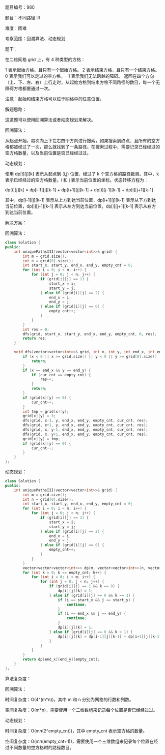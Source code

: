 题目编号：980

题目：不同路径 III

难度：困难

考察范围：回溯算法、动态规划

题干：

在二维网格 grid 上，有 4 种类型的方格：

1 表示起始方格。且只有一个起始方格。
2 表示结束方格，且只有一个结束方格。
0 表示我们可以走过的空方格。
-1 表示我们无法跨越的障碍。
返回在四个方向（上、下、左、右）上行走时，从起始方格到结束方格不同路径的数目，每一个无障碍方格都要通过一次。

注意：起始和结束方格可以位于网格中的任意位置。

解题思路：

这道题可以使用回溯算法或者动态规划来解决。

回溯算法：

从起点开始，每次向上下左右四个方向进行搜索，如果搜索到终点，且所有的空方格都被经过了一次，那么就找到了一条路径。在搜索过程中，需要记录已经经过的空方格数量，以及当前位置是否已经经过过。

动态规划：

使用 dp[i][j][k] 表示从起点到 (i,j) 位置，经过了 k 个空方格的路径数目。其中，k 表示已经经过的空方格数量，i 和 j 表示当前位置的坐标。状态转移方程为：

dp[i][j][k] = dp[i-1][j][k-1] + dp[i+1][j][k-1] + dp[i][j-1][k-1] + dp[i][j+1][k-1]

其中，dp[i-1][j][k-1] 表示从上方到达当前位置，dp[i+1][j][k-1] 表示从下方到达当前位置，dp[i][j-1][k-1] 表示从左方到达当前位置，dp[i][j+1][k-1] 表示从右方到达当前位置。

解决方案：

回溯算法：

```cpp
class Solution {
public:
    int uniquePathsIII(vector<vector<int>>& grid) {
        int m = grid.size();
        int n = grid[0].size();
        int start_x, start_y, end_x, end_y, empty_cnt = 0;
        for (int i = 0; i < m; i++) {
            for (int j = 0; j < n; j++) {
                if (grid[i][j] == 1) {
                    start_x = i;
                    start_y = j;
                } else if (grid[i][j] == 2) {
                    end_x = i;
                    end_y = j;
                } else if (grid[i][j] == 0) {
                    empty_cnt++;
                }
            }
        }
        int res = 0;
        dfs(grid, start_x, start_y, end_x, end_y, empty_cnt, 0, res);
        return res;
    }

    void dfs(vector<vector<int>>& grid, int x, int y, int end_x, int end_y, int empty_cnt, int cur_cnt, int& res) {
        if (x < 0 || x >= grid.size() || y < 0 || y >= grid[0].size() || grid[x][y] == -1 || grid[x][y] == 3) {
            return;
        }
        if (x == end_x && y == end_y) {
            if (cur_cnt == empty_cnt) {
                res++;
            }
            return;
        }
        if (grid[x][y] == 0) {
            cur_cnt++;
        }
        int tmp = grid[x][y];
        grid[x][y] = 3;
        dfs(grid, x-1, y, end_x, end_y, empty_cnt, cur_cnt, res);
        dfs(grid, x+1, y, end_x, end_y, empty_cnt, cur_cnt, res);
        dfs(grid, x, y-1, end_x, end_y, empty_cnt, cur_cnt, res);
        dfs(grid, x, y+1, end_x, end_y, empty_cnt, cur_cnt, res);
        grid[x][y] = tmp;
        if (grid[x][y] == 0) {
            cur_cnt--;
        }
    }
};
```

动态规划：

```cpp
class Solution {
public:
    int uniquePathsIII(vector<vector<int>>& grid) {
        int m = grid.size();
        int n = grid[0].size();
        int start_x, start_y, end_x, end_y, empty_cnt = 0;
        for (int i = 0; i < m; i++) {
            for (int j = 0; j < n; j++) {
                if (grid[i][j] == 1) {
                    start_x = i;
                    start_y = j;
                } else if (grid[i][j] == 2) {
                    end_x = i;
                    end_y = j;
                } else if (grid[i][j] == 0) {
                    empty_cnt++;
                }
            }
        }
        vector<vector<vector<int>>> dp(m, vector<vector<int>>(n, vector<int>(empty_cnt+1, 0)));
        for (int k = 0; k <= empty_cnt; k++) {
            for (int i = 0; i < m; i++) {
                for (int j = 0; j < n; j++) {
                    if (grid[i][j] == 1 && k == 0) {
                        dp[i][j][k] = 1;
                    } else if (grid[i][j] == 0 && k == 1) {
                        if (i == start_x && j == start_y) {
                            continue;
                        }
                        if (i == end_x && j == end_y) {
                            continue;
                        }
                        dp[i][j][k] = 1;
                    } else if (grid[i][j] == 0 && k > 1) {
                        dp[i][j][k] = dp[i-1][j][k-1] + dp[i+1][j][k-1] + dp[i][j-1][k-1] + dp[i][j+1][k-1];
                    }
                }
            }
        }
        return dp[end_x][end_y][empty_cnt];
    }
};
```

算法复杂度：

回溯算法：

时间复杂度：O(4^(m*n))，其中 m 和 n 分别为网格的行数和列数。

空间复杂度：O(m*n)，需要使用一个二维数组来记录每个位置是否已经经过过。

动态规划：

时间复杂度：O(m*n*(2^empty_cnt))，其中 empty_cnt 表示空方格的数量。

空间复杂度：O(m*n*(empty_cnt+1))，需要使用一个三维数组来记录每个位置在经过不同数量的空方格时的路径数目。